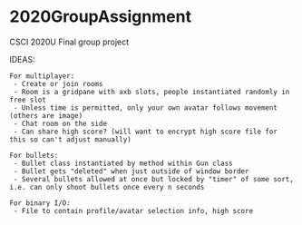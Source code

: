 # 2020GroupAssignment
CSCI 2020U Final group project

IDEAS:

	For multiplayer:
	 - Create or join rooms
	 - Room is a gridpane with axb slots, people instantiated randomly in free slot
	 - Unless time is permitted, only your own avatar follows movement (others are image)
	 - Chat room on the side
	 - Can share high score? (will want to encrypt high score file for this so can't adjust manually)
	 
	For bullets:
	 - Bullet class instantiated by method within Gun class
	 - Bullet gets "deleted" when just outside of window border
	 - Several bullets allowed at once but locked by "timer" of some sort, i.e. can only shoot bullets once every n seconds
	 
	For binary I/O:
	 - File to contain profile/avatar selection info, high score